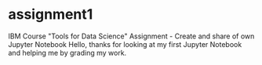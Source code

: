 # assignment1
IBM Course "Tools for Data Science" Assignment - Create and share of own Jupyter Notebook
Hello, thanks for looking at my first Jupyter Notebook and helping me by grading my work.
